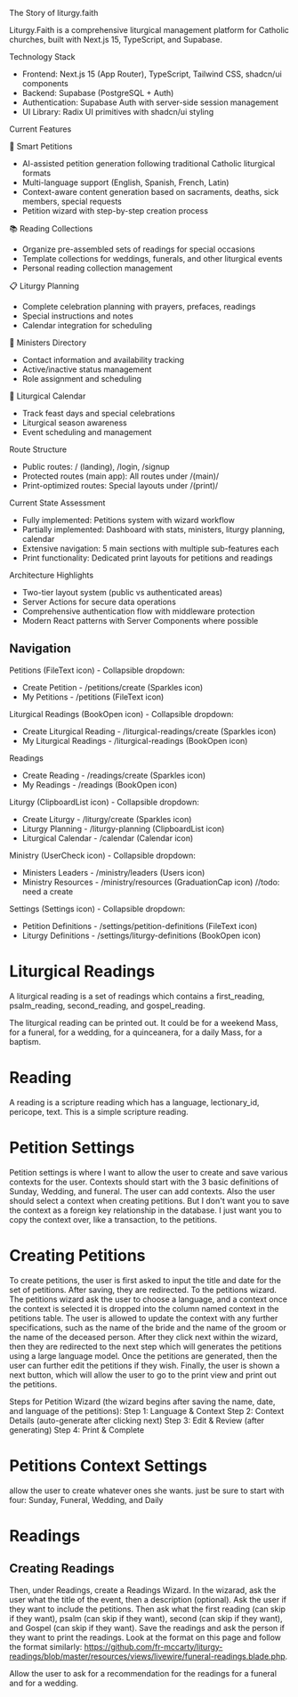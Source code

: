 The Story of liturgy.faith

Liturgy.Faith is a comprehensive liturgical management platform for Catholic churches, built with
Next.js 15, TypeScript, and Supabase.

Technology Stack
- Frontend: Next.js 15 (App Router), TypeScript, Tailwind CSS, shadcn/ui components
- Backend: Supabase (PostgreSQL + Auth)
- Authentication: Supabase Auth with server-side session management
- UI Library: Radix UI primitives with shadcn/ui styling

Current Features

🙏 Smart Petitions
- AI-assisted petition generation following traditional Catholic liturgical formats
- Multi-language support (English, Spanish, French, Latin)
- Context-aware content generation based on sacraments, deaths, sick members, special requests
- Petition wizard with step-by-step creation process

📚 Reading Collections
- Organize pre-assembled sets of readings for special occasions
- Template collections for weddings, funerals, and other liturgical events
- Personal reading collection management

📋 Liturgy Planning
- Complete celebration planning with prayers, prefaces, readings
- Special instructions and notes
- Calendar integration for scheduling

👥 Ministers Directory
- Contact information and availability tracking
- Active/inactive status management
- Role assignment and scheduling

📅 Liturgical Calendar
- Track feast days and special celebrations
- Liturgical season awareness
- Event scheduling and management

Route Structure

- Public routes: / (landing), /login, /signup
- Protected routes (main app): All routes under /(main)/
- Print-optimized routes: Special layouts under /(print)/

Current State Assessment

- Fully implemented: Petitions system with wizard workflow
- Partially implemented: Dashboard with stats, ministers, liturgy planning, calendar
- Extensive navigation: 5 main sections with multiple sub-features each
- Print functionality: Dedicated print layouts for petitions and readings

Architecture Highlights

- Two-tier layout system (public vs authenticated areas)
- Server Actions for secure data operations
- Comprehensive authentication flow with middleware protection
- Modern React patterns with Server Components where possible


## Navigation 
Petitions (FileText icon) - Collapsible dropdown:
- Create Petition - /petitions/create (Sparkles icon)
- My Petitions - /petitions (FileText icon)

Liturgical Readings (BookOpen icon) - Collapsible dropdown:
- Create Liturgical Reading - /liturgical-readings/create (Sparkles icon)
- My Liturgical Readings - /liturgical-readings (BookOpen icon)

Readings
- Create Reading - /readings/create (Sparkles icon)
- My Readings - /readings (BookOpen icon)

Liturgy (ClipboardList icon) - Collapsible dropdown:
- Create Liturgy - /liturgy/create (Sparkles icon)
- Liturgy Planning - /liturgy-planning (ClipboardList icon)
- Liturgical Calendar - /calendar (Calendar icon)

Ministry (UserCheck icon) - Collapsible dropdown:
- Ministers Leaders - /ministry/leaders (Users icon)
- Ministry Resources - /ministry/resources (GraduationCap icon)
//todo: need a create

Settings (Settings icon) - Collapsible dropdown:
- Petition Definitions - /settings/petition-definitions (FileText icon)
- Liturgy Definitions - /settings/liturgy-definitions (BookOpen icon)


# Liturgical Readings
A liturgical reading is a set of readings which contains a first_reading, psalm_reading, second_reading, and gospel_reading.

The liturgical reading can be printed out.  It could be for a weekend Mass, for a funeral, for a wedding, for a quinceanera, for a daily Mass, for a baptism.

# Reading
A reading is a scripture reading which has a language, lectionary_id, pericope, text.  This is a simple scripture reading.


# Petition Settings
Petition settings is where I want to allow the user to create and save various contexts for the user.  Contexts should start with the 3 basic definitions of Sunday, Wedding, and funeral.  The user can add contexts.  Also the user should select a context when creating petitions.  But I don't want you to save the context as a foreign key relationship in the database.  I just want you to copy the context over, like a transaction, to the petitions.

# Creating Petitions
To create petitions, the user is first asked to input the title and date for the set of petitions.  After saving, they are redirected. To the petitions wizard. The petitions wizard ask the user to choose a language, and a context once the context is selected it is dropped into the column named context in the petitions table. The user is allowed to update the context with any further specifications, such as the name of the bride and the name of the groom or the name of the deceased person. After they click next within the wizard, then they are redirected to the next step which will generates the petitions using a large language model. Once the petitions are generated, then the user can further edit the petitions if they wish. Finally, the user is shown a next button, which will allow the user to go to the print view and print out the petitions.

Steps for Petition Wizard (the wizard begins after saving the name, date, and language of the petitions):
Step 1: Language & Context
Step 2: Context Details (auto-generate after clicking next)
Step 3: Edit & Review (after generating)
Step 4: Print & Complete

# Petitions Context Settings
allow the user to create whatever ones she wants.  just be sure to start with four: Sunday, Funeral, Wedding, and Daily


# Readings


## Creating Readings
Then, under Readings, create a Readings Wizard.  In the wizarad, ask the user what the title of the event, then a description (optional).  Ask the user if they want to include the petitions.  Then ask what the first reading (can skip if they want), psalm (can skip if they want), second (can skip if they want), and Gospel (can skip if they want).  Save the readings and ask the person if they want to print the readings.  Look at the format on this page and follow the format similarly: https://github.com/fr-mccarty/liturgy-readings/blob/master/resources/views/livewire/funeral-readings.blade.php. 



Allow the user to ask for a recommendation for the readings for a funeral and for a wedding.

